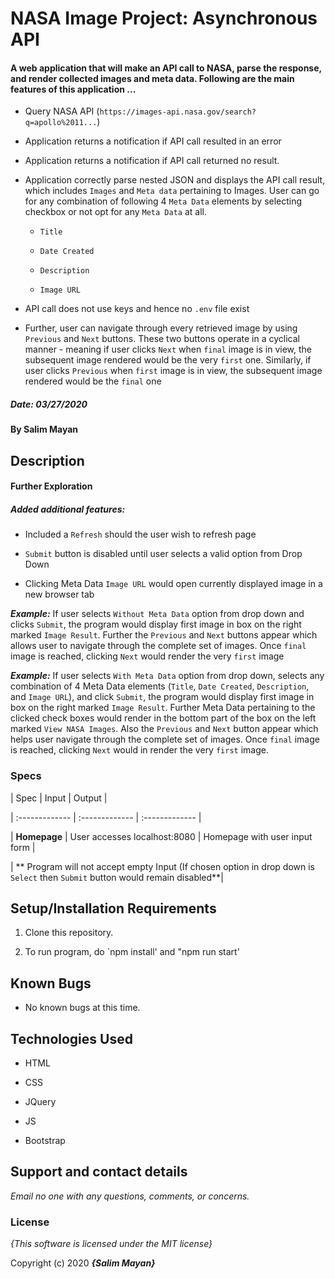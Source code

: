 # NASA Image Project: Asynchronous API

#### A web application that will make an API call to NASA, parse the response, and render collected images and meta data. Following are the main features of this application ...

-  Query NASA API (`https://images-api.nasa.gov/search?q=apollo%2011...`)

-  Application returns a notification if API call resulted in an error

-  Application returns a notification if API call returned no result.

-  Application correctly parse nested JSON and displays the API call result, which includes `Images` and `Meta data` pertaining to Images. User can go for any combination of following 4 `Meta Data` elements by selecting checkbox or not opt for any `Meta Data` at all. 
	-  `Title`

	-  `Date Created`

	-  `Description`

	-  `Image URL`

- API call does not use keys and hence no `.env` file exist

	
-  Further, user can navigate through every retrieved image by using `Previous` and `Next` buttons. These two buttons operate in a cyclical manner - meaning if user clicks `Next` when `final` image is in view, the subsequent image rendered would be the very `first` one. Similarly, if  user clicks `Previous` when `first` image is in view, the subsequent image rendered would be the `final` one

##### Date: **03/27/2020**

#### By **Salim Mayan**

## Description

#### Further Exploration

##### Added additional features:

-  Included a `Refresh` should the user wish to refresh page

-  `Submit` button is disabled until user selects a valid option from Drop Down

- Clicking Meta Data `Image URL` would open currently displayed image in a new browser tab

_**Example:**_ If user selects `Without Meta Data` option from drop down and clicks `Submit`, the program would display first image in box on the right marked `Image Result`. Further the `Previous` and `Next` buttons appear which allows user to navigate through the complete set of images. Once `final` image is reached, clicking `Next` would render the very `first` image

_**Example:**_ If user selects `With Meta Data` option from drop down, selects any combination of 4 Meta Data elements (`Title`, `Date Created`, `Description`, and `Image URL`), and click `Submit`, the program would display first image in box on the right marked `Image Result`. Further Meta Data pertaining to the clicked check boxes would render in the bottom part of the box on the left marked `View NASA Images`. Also the `Previous` and `Next` button appear which helps user navigate through the complete set of images. Once `final` image is reached, clicking `Next` would in render the very `first` image.

### Specs

| Spec | Input | Output |

| :------------- | :------------- | :------------- |

| **Homepage** | User accesses localhost:8080 | Homepage with user input form |

| ** Program will not accept empty Input (If chosen option in drop down is `Select` then `Submit` button would remain disabled**|

## Setup/Installation Requirements

1. Clone this repository.

2. To run program, do `npm install' and "npm run start'

## Known Bugs

* No known bugs at this time.

## Technologies Used

* HTML

* CSS

* JQuery

* JS

* Bootstrap

## Support and contact details

_Email no one with any questions, comments, or concerns._

### License

*{This software is licensed under the MIT license}*

Copyright (c) 2020 **_{Salim Mayan}_**
